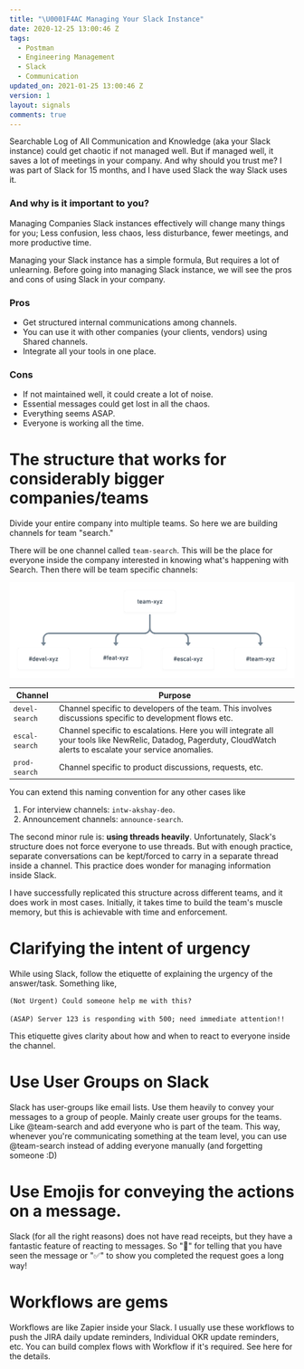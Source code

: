 ```yaml
---
title: "\U0001F4AC Managing Your Slack Instance"
date: 2020-12-25 13:00:46 Z
tags:
  - Postman
  - Engineering Management
  - Slack
  - Communication
updated_on: 2021-01-25 13:00:46 Z
version: 1
layout: signals
comments: true
---
```


Searchable Log of All Communication and Knowledge (aka your Slack instance) could get chaotic if not managed well. But if managed well, it saves a lot of meetings in your company. And why should you trust me? I was part of Slack for 15 months, and I have used Slack the way Slack uses it.

### And why is it important to you?

Managing Companies Slack instances effectively will change many things for you; Less confusion, less chaos, less disturbance, fewer meetings, and more productive time.

Managing your Slack instance has a simple formula, But requires a lot of unlearning. Before going into managing Slack instance, we will see the pros and cons of using Slack in your company.

### Pros

- Get structured internal communications among channels.
- You can use it with other companies (your clients, vendors) using Shared channels.
- Integrate all your tools in one place.

### Cons

- If not maintained well, it could create a lot of noise.
- Essential messages could get lost in all the chaos.
- Everything seems ASAP.
- Everyone is working all the time.

# The structure that works for considerably bigger companies/teams

Divide your entire company into multiple teams. So here we are building channels for team "search."

There will be one channel called `team-search`. This will be the place for everyone inside the company interested in knowing what's happening with Search.
Then there will be team specific channels:

<img src="/public/images/slack-management.png"/>

| Channel        | Purpose                                                                                                                                                          |
| -------------- | ---------------------------------------------------------------------------------------------------------------------------------------------------------------- |
| `devel-search` | Channel specific to developers of the team. This involves discussions specific to development flows etc.                                                         |
| `escal-search` | Channel specific to escalations. Here you will integrate all your tools like NewRelic, Datadog, Pagerduty, CloudWatch alerts to escalate your service anomalies. |
| `prod-search`  | Channel specific to product discussions, requests, etc.                                                                                                          |

You can extend this naming convention for any other cases like

1. For interview channels: `intw-akshay-deo`.
2. Announcement channels: `announce-search`.

The second minor rule is: <b>using threads heavily</b>. Unfortunately, Slack's structure does not force everyone to use threads. But with enough practice, separate conversations can be kept/forced to carry in a separate thread inside a channel. This practice does wonder for managing information inside Slack.

I have successfully replicated this structure across different teams, and it does work in most cases. Initially, it takes time to build the team's muscle memory, but this is achievable with time and enforcement.

# Clarifying the intent of urgency

While using Slack, follow the etiquette of explaining the urgency of the answer/task. Something like,

```
(Not Urgent) Could someone help me with this?

(ASAP) Server 123 is responding with 500; need immediate attention!!
```

This etiquette gives clarity about how and when to react to everyone inside the channel.

# Use User Groups on Slack

Slack has user-groups like email lists. Use them heavily to convey your messages to a group of people.
Mainly create user groups for the teams. Like @team-search and add everyone who is part of the team. This way, whenever you're communicating something at the team level, you can use @team-search instead of adding everyone manually (and forgetting someone :D)

# Use Emojis for conveying the actions on a message.

Slack (for all the right reasons) does not have read receipts, but they have a fantastic feature of reacting to messages. So "👀" for telling that you have seen the message or "✅" to show you completed the request goes a long way!

# Workflows are gems

Workflows are like Zapier inside your Slack. I usually use these workflows to push the JIRA daily update reminders, Individual OKR update reminders, etc. You can build complex flows with Workflow if it's required. See here for the details.

